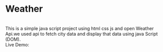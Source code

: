 # Weather
<br>
This is a simple java script project using html css js and open Weather Api.we used api to fetch city data and display that data using java Script (DOM).
<br>
Live Demo:
